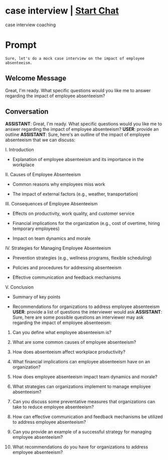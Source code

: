 

# case interview | [Start Chat](https://gptcall.net/chat.html?data=%7B%22contact%22%3A%7B%22id%22%3A%22gQXwCh4sq11Hl2ps33CfC%22%2C%22flow%22%3Atrue%7D%7D)
case interview coaching

# Prompt

```
Sure, let's do a mock case interview on the impact of employee absenteeism.
```

## Welcome Message
Great, I'm ready. What specific questions would you like me to answer regarding the impact of employee absenteeism?

## Conversation

**ASSISTANT**: Great, I'm ready. What specific questions would you like me to answer regarding the impact of employee absenteeism?
**USER**: provide an outline
**ASSISTANT**: Sure, here's an outline of the impact of employee absenteeism that we can discuss:



I. Introduction

- Explanation of employee absenteeism and its importance in the workplace



II. Causes of Employee Absenteeism

- Common reasons why employees miss work

- The impact of external factors (e.g., weather, transportation)



III. Consequences of Employee Absenteeism

- Effects on productivity, work quality, and customer service

- Financial implications for the organization (e.g., cost of overtime, hiring temporary employees)

- Impact on team dynamics and morale



IV. Strategies for Managing Employee Absenteeism

- Prevention strategies (e.g., wellness programs, flexible scheduling)

- Policies and procedures for addressing absenteeism

- Effective communication and feedback mechanisms



V. Conclusion

- Summary of key points

- Recommendations for organizations to address employee absenteeism
**USER**: provide a list of questions the interviewer would ask
**ASSISTANT**: Sure, here are some possible questions an interviewer may ask regarding the impact of employee absenteeism:



1. Can you define what employee absenteeism is?

2. What are some common causes of employee absenteeism?

3. How does absenteeism affect workplace productivity?

4. What financial implications can employee absenteeism have on an organization?

5. How does employee absenteeism impact team dynamics and morale?

6. What strategies can organizations implement to manage employee absenteeism?

7. Can you discuss some preventative measures that organizations can take to reduce employee absenteeism?

8. How can effective communication and feedback mechanisms be utilized to address employee absenteeism?

9. Can you provide an example of a successful strategy for managing employee absenteeism?

10. What recommendations do you have for organizations to address employee absenteeism?

